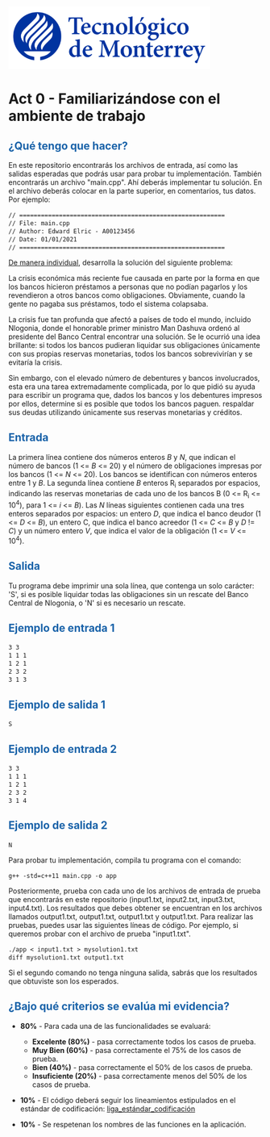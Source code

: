 ![Tec de Monterrey](images/logotecmty.png)
# Act 0 - Familiarizándose con el ambiente de trabajo

## <span style="color: rgb(26, 99, 169);">¿Qué tengo que hacer?</span>
En este repositorio encontrarás los archivos de entrada, así como las salidas esperadas que podrás usar para probar tu implementación. También encontrarás un archivo "main.cpp". Ahí deberás implementar tu solución. En el archivo deberás colocar en la parte superior, en comentarios, tus datos. Por ejemplo:
```
// =========================================================
// File: main.cpp
// Author: Edward Elric - A00123456
// Date: 01/01/2021
// =========================================================
```
<span style="text-decoration: underline;">De manera individual</span>, desarrolla la solución del siguiente problema:

La crisis económica más reciente fue causada en parte por la forma en que los bancos hicieron préstamos a personas que no podían pagarlos y los revendieron a otros bancos como obligaciones. Obviamente, cuando la gente no pagaba sus préstamos, todo el sistema colapsaba.

La crisis fue tan profunda que afectó a países de todo el mundo, incluido Nlogonia, donde el honorable primer ministro Man Dashuva ordenó al presidente del Banco Central encontrar una solución. Se le ocurrió una idea brillante: si todos los bancos pudieran liquidar sus obligaciones únicamente con sus propias reservas monetarias, todos los bancos sobrevivirían y se evitaría la crisis.

Sin embargo, con el elevado número de debentures y bancos involucrados, esta era una tarea extremadamente complicada, por lo que pidió su ayuda para escribir un programa que, dados los bancos y los debentures impresos por ellos, determine si es posible que todos los bancos paguen. respaldar sus deudas utilizando únicamente sus reservas monetarias y créditos.

## <span style="color: rgb(26, 99, 169);">**Entrada**</span>
La primera línea contiene dos números enteros *B* y *N*, que indican el número de bancos (1 <= *B* <= 20) y el número de obligaciones impresas por los bancos (1 <= *N* <= 20). Los bancos se identifican con números enteros entre 1 y *B*. La segunda línea contiene *B* enteros R<sub>i</sub> separados por espacios, indicando las reservas monetarias de cada uno de los bancos B (0 <= R<sub>i</sub> <= 10<sup>4</sup>), para 1 <= *i* <= *B*). Las *N* líneas siguientes contienen cada una tres enteros separados por espacios: un entero *D*, que indica el banco deudor (1 <= *D* <= *B*), un entero C, que indica el banco acreedor (1 <= *C* <= *B* y *D* != *C*) y un número entero *V*, que indica el valor de la obligación (1 <= *V* <= 10<sup>4</sup>). 

## <span style="color: rgb(26, 99, 169);">**Salida**</span>
Tu programa debe imprimir una sola línea, que contenga un solo carácter: 'S', si es posible liquidar todas las obligaciones sin un rescate del Banco Central de Nlogonia, o 'N' si es necesario un rescate.

## <span style="color: rgb(26, 99, 169);">**Ejemplo de entrada 1**</span>
```
3 3
1 1 1
1 2 1
2 3 2
3 1 3
```

## <span style="color: rgb(26, 99, 169);">**Ejemplo de salida 1**</span>
```
S
```

## <span style="color: rgb(26, 99, 169);">**Ejemplo de entrada 2**</span>
```
3 3
1 1 1
1 2 1
2 3 2
3 1 4
```

## <span style="color: rgb(26, 99, 169);">**Ejemplo de salida 2**</span>
```
N
```

Para probar tu implementación, compila tu programa con el comando:
```
g++ -std=c++11 main.cpp -o app
```
Posteriormente, prueba con cada uno de los archivos de entrada de prueba que encontrarás en este repositorio (input1.txt, input2.txt, input3.txt, input4.txt). Los resultados que debes obtener se encuentran en los archivos llamados output1.txt, output1.txt, output1.txt y output1.txt. Para realizar las pruebas, puedes usar las siguientes líneas de código. Por ejemplo, si queremos probar con el archivo de prueba "input1.txt".
```
./app < input1.txt > mysolution1.txt
diff mysolution1.txt output1.txt
```
Si el segundo comando no tenga ninguna salida, sabrás que los resultados que obtuviste son los esperados. 

## <span style="color: rgb(26, 99, 169);">**¿Bajo qué criterios se evalúa mi evidencia?**</span>

- **80%** - Para cada una de las funcionalidades se evaluará:

    - **Excelente (80%)** - pasa correctamente todos los casos de prueba.
    - **Muy Bien (60%)** - pasa correctamente el 75% de los casos de prueba.
    - **Bien (40%)** - pasa correctamente el 50% de los casos de prueba.
    - **Insuficiente (20%)** - pasa correctamente menos del 50% de los casos de prueba.


- **10%** - El código deberá seguir los lineamientos estipulados en el estándar de codificación: <span class="instructure_file_holder link_holder">[liga_estándar_codificación](estandar.pdf)</span>
- **10%** - Se respetenan los nombres de las funciones en la aplicación.
